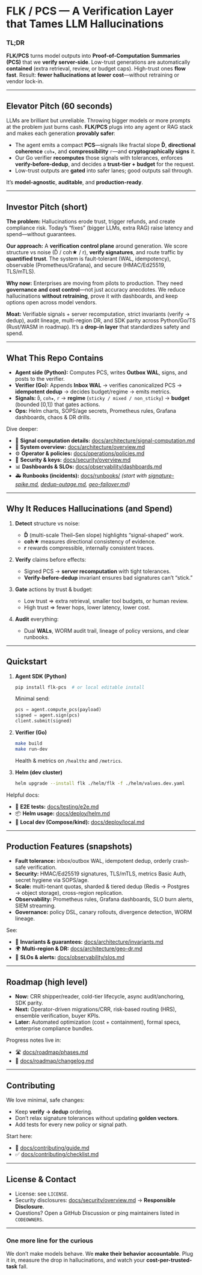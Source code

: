 # FLK / PCS — A Verification Layer that Tames LLM Hallucinations

### TL;DR

**FLK/PCS** turns model outputs into **Proof-of-Computation Summaries (PCS)** that we **verify server-side**. Low-trust generations are automatically **contained** (extra retrieval, review, or budget caps). High-trust ones **flow fast**. Result: **fewer hallucinations at lower cost**—without retraining or vendor lock-in.

---

## Elevator Pitch (60 seconds)

LLMs are brilliant but unreliable. Throwing bigger models or more prompts at the problem just burns cash. **FLK/PCS** plugs into any agent or RAG stack and makes each generation **provably safer**:

* The agent emits a compact **PCS**—signals like fractal slope **D̂**, **directional coherence** `coh★`, and **compressibility** `r`—and **cryptographically signs** it.
* Our Go verifier **recomputes** those signals with tolerances, enforces **verify-before-dedup**, and decides a **trust-tier + budget** for the request.
* Low-trust outputs are **gated** into safer lanes; good outputs sail through.

It’s **model-agnostic**, **auditable**, and **production-ready**.

---

## Investor Pitch (short)

**The problem:** Hallucinations erode trust, trigger refunds, and create compliance risk. Today’s “fixes” (bigger LLMs, extra RAG) raise latency and spend—without guarantees.

**Our approach:** A **verification control plane** around generation. We score structure vs noise (D̂ / coh★ / r), **verify signatures**, and route traffic by **quantified trust**. The system is fault-tolerant (WAL, idempotency), observable (Prometheus/Grafana), and secure (HMAC/Ed25519, TLS/mTLS).

**Why now:** Enterprises are moving from pilots to production. They need **governance and cost control**—not just accuracy anecdotes. We reduce hallucinations **without retraining**, prove it with dashboards, and keep options open across model vendors.

**Moat:** Verifiable signals + server recomputation, strict invariants (verify → dedup), audit lineage, multi-region DR, and SDK parity across Python/Go/TS (Rust/WASM in roadmap). It’s a **drop-in layer** that standardizes safety and spend.

---

## What This Repo Contains

* **Agent side (Python):** Computes PCS, writes **Outbox WAL**, signs, and posts to the verifier.
* **Verifier (Go):** Appends **Inbox WAL** → verifies canonicalized PCS → **idempotent dedup** → decides budget/regime → emits metrics.
* **Signals:** `D̂`, `coh★`, `r` → **regime** (`sticky / mixed / non_sticky`) → **budget** (bounded [0,1]) that gates actions.
* **Ops:** Helm charts, SOPS/age secrets, Prometheus rules, Grafana dashboards, chaos & DR drills.

Dive deeper:

* 📄 **Signal computation details:** [docs/architecture/signal-computation.md](docs/architecture/signal-computation.md)
* 🧭 **System overview:** [docs/architecture/overview.md](docs/architecture/overview.md)
* ⚙️ **Operator & policies:** [docs/operations/policies.md](docs/operations/policies.md)
* 🔐 **Security & keys:** [docs/security/overview.md](docs/security/overview.md)
* 📊 **Dashboards & SLOs:** [docs/observability/dashboards.md](docs/observability/dashboards.md)
* 🚑 **Runbooks (incidents):** [docs/runbooks/](docs/runbooks/) *(start with [signature-spike.md](docs/runbooks/signature-spike.md), [dedup-outage.md](docs/runbooks/dedup-outage.md), [geo-failover.md](docs/runbooks/geo-failover.md))*

---

## Why It Reduces Hallucinations (and Spend)

1. **Detect** structure vs noise:

    * **D̂** (multi-scale Theil–Sen slope) highlights “signal-shaped” work.
    * **coh★** measures directional consistency of evidence.
    * **r** rewards compressible, internally consistent traces.

2. **Verify** claims before effects:

    * Signed PCS → **server recomputation** with tight tolerances.
    * **Verify-before-dedup** invariant ensures bad signatures can’t “stick.”

3. **Gate** actions by trust & budget:

    * Low trust ⇒ extra retrieval, smaller tool budgets, or human review.
    * High trust ⇒ fewer hops, lower latency, lower cost.

4. **Audit** everything:

    * Dual **WALs**, WORM audit trail, lineage of policy versions, and clear runbooks.

---

## Quickstart

1. **Agent SDK (Python)**

   ```bash
   pip install flk-pcs  # or local editable install
   ```

   Minimal send:

   ```python
   pcs = agent.compute_pcs(payload)
   signed = agent.sign(pcs)
   client.submit(signed)
   ```

2. **Verifier (Go)**

   ```bash
   make build
   make run-dev
   ```

   Health & metrics on `/healthz` and `/metrics`.

3. **Helm (dev cluster)**

   ```bash
   helm upgrade --install flk ./helm/flk -f ./helm/values.dev.yaml
   ```

Helpful docs:

* 🧪 **E2E tests:** [docs/testing/e2e.md](docs/testing/e2e.md)
* 📦 **Helm usage:** [docs/deploy/helm.md](docs/deploy/helm.md)
* 🧰 **Local dev (Compose/kind):** [docs/deploy/local.md](docs/deploy/local.md)

---

## Production Features (snapshots)

* **Fault tolerance:** inbox/outbox WAL, idempotent dedup, orderly crash-safe verification.
* **Security:** HMAC/Ed25519 signatures, TLS/mTLS, metrics Basic Auth, secret hygiene via SOPS/age.
* **Scale:** multi-tenant quotas, sharded & tiered dedup (Redis → Postgres → object storage), cross-region replication.
* **Observability:** Prometheus rules, Grafana dashboards, SLO burn alerts, SIEM streaming.
* **Governance:** policy DSL, canary rollouts, divergence detection, WORM lineage.

See:

* 🧱 **Invariants & guarantees:** [docs/architecture/invariants.md](docs/architecture/invariants.md)
* 🌍 **Multi-region & DR:** [docs/architecture/geo-dr.md](docs/architecture/geo-dr.md)
* 🧯 **SLOs & alerts:** [docs/observability/slos.md](docs/observability/slos.md)

---

## Roadmap (high level)

* **Now:** CRR shipper/reader, cold-tier lifecycle, async audit/anchoring, SDK parity.
* **Next:** Operator-driven migrations/CRR, risk-based routing (HRS), ensemble verification, buyer KPIs.
* **Later:** Automated optimization (cost + containment), formal specs, enterprise compliance bundles.

Progress notes live in:

* 🛣️ [docs/roadmap/phases.md](docs/roadmap/phases.md)
* 🔁 [docs/roadmap/changelog.md](docs/roadmap/changelog.md)

---

## Contributing

We love minimal, safe changes:

* Keep **verify → dedup** ordering.
* Don’t relax signature tolerances without updating **golden vectors**.
* Add tests for every new policy or signal path.

Start here:

* 🤝 [docs/contributing/guide.md](docs/contributing/guide.md)
* ✅ [docs/contributing/checklist.md](docs/contributing/checklist.md)

---

## License & Contact

* License: see `LICENSE`.
* Security disclosures: [docs/security/overview.md](docs/security/overview.md) → **Responsible Disclosure**.
* Questions? Open a GitHub Discussion or ping maintainers listed in `CODEOWNERS`.

---

### One more line for the curious

We don’t make models behave. We **make their behavior accountable**. Plug it in, measure the drop in hallucinations, and watch your **cost-per-trusted-task** fall.
